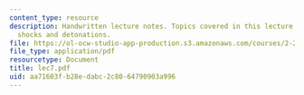```yaml
---
content_type: resource
description: Handwritten lecture notes. Topics covered in this lecture include oblique
  shocks and detonations.
file: https://ol-ocw-studio-app-production.s3.amazonaws.com/courses/2-26-compressible-fluid-dynamics-spring-2004/aa71603fb28edabc2c8064790903a996_lec7.pdf
file_type: application/pdf
resourcetype: Document
title: lec7.pdf
uid: aa71603f-b28e-dabc-2c80-64790903a996
---
```

